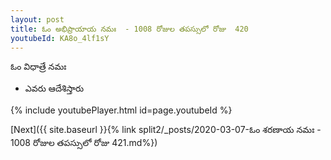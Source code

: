 ```yaml
---
layout: post
title: ఓం అభిప్రాయాయ నమః  - 1008 రోజుల తపస్సులో రోజు  420
youtubeId: KA8o_4lf1sY
---
```

 
 
 ఓం విధాత్రే నమః  
 
 -  ఎవరు ఆదేశిస్తారు 
 
  
 
  
 
 
 
 
 
 


{% include youtubePlayer.html id=page.youtubeId %}
 
[Next]({{ site.baseurl }}{% link  split2/_posts/2020-03-07-ఓం శరణాయ నమః  - 1008 రోజుల తపస్సులో రోజు  421.md%})
 
